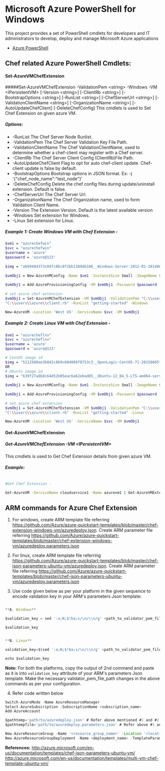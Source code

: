 # Microsoft Azure PowerShell for Windows
This project provides a set of PowerShell cmdlets for developers and IT administrators to develop, deploy and manage Microsoft Azure applications
* [Azure PowerShell](https://github.com/Azure/azure-powershell)

## Chef related Azure PowerShell Cmdlets:
#### Set-AzureVMChefExtension
#####Set-AzureVMChefExtension -ValidationPem \<string\> -Windows -VM \<IPersistentVM\> [-Version \<string\>] [-ClientRb \<string\>] [-BootstrapOptions \<string\>] [-RunList \<string\>] [-ChefServerUrl \<string\>] [-ValidationClientName \<string\>] [-OrganizationName \<string\>] [-AutoUpdateChefClient] [-DeleteChefConfig]
This cmdlets is used to Set Chef Extension on given azure VM.
##### Options:
* -RunList
The Chef Server Node Runlist.
* -ValidationPem
The Chef Server Validation Key File Path.
* -ValidationClientName
The Chef ValidationClientName, used to determine whether a chef-client may register with a Chef server.
* -ClientRb
The Chef Server Client Config (ClientRb)File Path.
* -AutoUpdateChefClient
Flag to opt for auto chef-client update. Chef-client update is false by default.
* -BootstrapOptions
Bootstrap options in JSON format. Ex: -j '{"chef_node_name":"test_node"}'
* -DeleteChefConfig
Delete the chef config files during update/uninstall extension. Default is false.
* -ChefServerUrl
The Chef Server Url.
* -OrganizationName
The Chef Organization name, used to form Validation Client Name.
* -Version
The Extension Version. Default is the latest available version
* -Windows
Set extension for Windows.
* -Linux
Set extension for Linux.

##### Example 1: Create Windows VM with Chef Extension -
```bash
$vm1 = "azurechefwin"
$svc = "azurechefwin"
$username = 'azure'
$password = 'azure@123'
 
$img = "a699494373c04fc0bc8f2bb1389d6106__Windows-Server-2012-R2-201406.01-en.us-127GB.vhd"
 
$vmObj1 = New-AzureVMConfig -Name $vm1 -InstanceSize Small -ImageName $img
 
$vmObj1 = Add-AzureProvisioningConfig -VM $vmObj1 -Password $password -AdminUsername $username –Windows
 
# set azure chef extension
$vmObj1 = Set-AzureVMChefExtension -VM $vmObj1 -ValidationPem "C:\\users\\azure\\msazurechef-validator.pem" -ClientRb 
"C:\\users\\azure\\client.rb" -RunList "getting-started" -Windows

New-AzureVM -Location 'West US' -ServiceName $svc -VM $vmObj1

```

##### Example 2: Create Linux VM with Chef Extension -
```bash
$vm1 = "azurecheflnx"
$svc = "azurecheflnx"
$username = 'azure'
$password = 'azure@123'

# CentOS image id
$img = "5112500ae3b842c8b9c604889f8753c3__OpenLogic-CentOS-71-20150605"
OR
# Ubuntu image id
$img = "b39f27a8b8c64d52b05eac6a62ebad85__Ubuntu-12_04_5-LTS-amd64-server-20150127-en-us-30GB"
 
$vmObj1 = New-AzureVMConfig -Name $vm1 -InstanceSize Small -ImageName $img
 
$vmObj1 = Add-AzureProvisioningConfig -VM $vmObj1 -Password $password -Linux -LinuxUser $username
 
# set azure chef extension
$vmObj1 = Set-AzureVMChefExtension -VM $vmObj1 -ValidationPem "C:\\users\\azure\\msazurechef-validator.pem" -ClientRb 
"C:\\users\\azure\\client.rb" -RunList "getting-started" -Linux

New-AzureVM -Location 'West US' -ServiceName $svc -VM $vmObj1

```

#### Get-AzureVMChefExtension
#####  Get-AzureVMChefExtension -VM \<IPersistentVM\>
This cmdlets is used to Get Chef Extension details from given azure VM.

##### Example:
```bash

#Get Chef Extension - 

Get-AzureVM -ServiceName cloudservice1 -Name azurevm1 | Get-AzureVMExtension

```


## ARM commands for Azure Chef Extension

1. For windows, create ARM template file referring https://github.com/Azure/azure-quickstart-templates/blob/master/chef-extension-windows-vm/azuredeploy.json. Create ARM parameter file referring https://github.com/Azure/azure-quickstart-templates/blob/master/chef-extension-windows-vm/azuredeploy.parameters.json

2. For linux, create ARM template file referring https://github.com/Azure/azure-quickstart-templates/blob/master/chef-json-parameters-ubuntu-vm/azuredeploy.json. Create ARM parameter file referring https://github.com/Azure/azure-quickstart-templates/blob/master/chef-json-parameters-ubuntu-vm/azuredeploy.parameters.json

3. Use code given below as per your platform in the given sequence to encode validation key in your ARM's parameters Json template:

```javascript

**A. Windows**

$validation_key = sed ':a;N;$!ba;s/\n/\\n/g' <path_to_validator_pem_file>

$validation_key


**B. Linux**

validation_key=$(sed ':a;N;$!ba;s/\n/\\n/g' <path_to_validator_pem_file>)

echo $validation_key

```
**Note:** 
For both the platforms, copy the output of 2nd command and paste as it is into `validation_key` attribute of your ARM's parameters Json template.
Make the necessary validator_pem_file_path changes in the above commands as per your configuration.

4. Refer code written below

```javascript
Switch-AzureMode -Name AzureResourceManager
Select-AzureSubscription -SubscriptionName <subscription_name>
Add-AzureAccount

$pathtemp='path/to/azuredeploy.json' # Refer above mentioned #1 and #2
$pathtempfile='path/to/azuredeploy.parameters.json' # Refer above #1 and #2

New-AzureResourceGroup -Name '<resource_group_name>' -Location '<location>'
New-AzureResourceGroupDeployment -Name <deployment_name> -TemplateParameterFile $pathtempfile -TemplateFile $pathtemp -ResourceGroupName '<resource_group_name>'
```

**References:**
http://azure.microsoft.com/en-us/documentation/templates/chef-json-parameters-ubuntu-vm/
http://azure.microsoft.com/en-us/documentation/templates/multi-vm-chef-template-ubuntu-vm/

